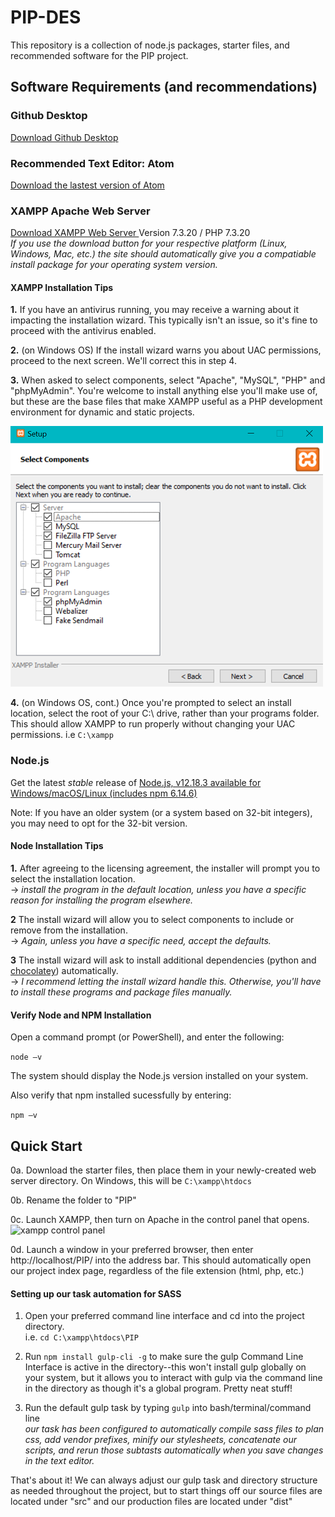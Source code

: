 # PIP-DES

This repository is a collection of node.js packages, starter files, and recommended software for the PIP project. 

## Software Requirements (and recommendations)

### Github Desktop
 <a href="https://desktop.github.com/"> Download Github Desktop</a>

### Recommended Text Editor: Atom 
<a href="https://atom.io/" target="_blank"> Download the lastest version of Atom</a>

### XAMPP Apache Web Server
<a href="https://www.apachefriends.org/download.html"> Download XAMPP Web Server </a> Version 7.3.20 / PHP 7.3.20 <br> *If you use the download button for your respective platform (Linux, Windows, Mac, etc.) the site should automatically give you a compatiable install package for your operating system version.*

#### XAMPP Installation Tips

**1.** If you have an antivirus running, you may receive a warning about it impacting the installation wizard. This typically isn't an issue, so it's fine to proceed with the antivirus enabled. 

**2.** (on Windows OS) If the install wizard warns you about UAC permissions, proceed to the next screen. We'll correct this in step 4.

**3.** When asked to select components, select "Apache", "MySQL", "PHP" and "phpMyAdmin". You're welcome to install anything else you'll make use of, but these are the base files that make XAMPP useful as a PHP development environment for dynamic and static projects. 

![xampp components to install](https://raw.githubusercontent.com/kfickle/images/34536f1bbf01ae2ea4d17a0d3634cd9df55b3514/xampp-components.PNG)

**4.** (on Windows OS, cont.) Once you're prompted to select an install location, select the root of your C:\ drive, rather than your programs folder. This should allow XAMPP to run properly without changing your UAC permissions. i.e ```C:\xampp```

### Node.js
Get the latest *stable* release of <a href="https://nodejs.org/en/download/" target="_blank">Node.js, v12.18.3 available for Windows/macOS/Linux (includes npm 6.14.6) </a>

Note: If you have an older system (or a system based on 32-bit integers), you may need to opt for the 32-bit version.

#### Node Installation Tips

**1.** After agreeing to the licensing agreement, the installer will prompt you to select the installation location. 
 <br> -> *install the program in the default location, unless you have a specific reason for installing the program elsewhere.*

**2** The install wizard will allow you to select components to include or remove from the installation. 
  <br> -> *Again, unless you have a specific need, accept the defaults.*

**3** The install wizard will ask to install additional dependencies (python and <a href="https://chocolatey.org/packages/nodejs">chocolatey</a>) automatically.
 <br>  -> *I recommend letting the install wizard handle this. Otherwise, you'll have to install these programs and package files manually.*


#### Verify Node and NPM Installation
Open a command prompt (or PowerShell), and enter the following:

```node –v```

The system should display the Node.js version installed on your system. 

Also verify that npm installed sucessfully by entering:

```npm –v```

## Quick Start
0a. Download the starter files, then place them in your newly-created web server directory. On Windows, this will be ```C:\xampp\htdocs``` 

0b. Rename the folder to "PIP"

0c. Launch XAMPP, then turn on Apache in the control panel that opens.
![xampp control panel](https://raw.githubusercontent.com/kfickle/images/master/xampp%20cntrl.PNG)

0d. Launch a window in your preferred browser, then enter http://localhost/PIP/ into the address bar. This should automatically open our project index page, regardless of the file extension (html, php, etc.)

#### Setting up our task automation for SASS

1. Open your preferred command line interface and cd into the project directory. <br> i.e. ``` cd C:\xampp\htdocs\PIP ```

2. Run ```npm install gulp-cli -g``` to make sure the gulp Command Line Interface is active in the directory--this won't install gulp globally on your system, but it allows you to interact with gulp via the command line in the directory as though it's a global program. Pretty neat stuff!

3. Run the default gulp task by typing ```gulp``` into bash/terminal/command line <br> *our task has been configured to automatically compile sass files to plan css, add vendor prefixes, minify our stylesheets, concatenate our scripts, and rerun those subtasts automatically when you save changes in the text editor.*

That's about it! We can always adjust our gulp task and directory structure as needed throughout the project, but to start things off our source files are located under "src" and our production files are located under "dist" 


